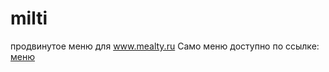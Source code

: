 # milti

продвинутое меню для <a href="https://www.mealty.ru">www.mealty.ru</a></h1>
Само меню доступно по ссылке: <a href="https://milti.herokuapp.com/meals">меню</a></h1>
